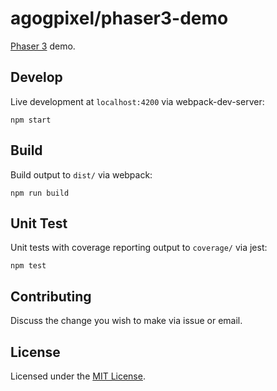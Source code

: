 # agogpixel/phaser3-demo

[Phaser 3](https://github.com/photonstorm/phaser) demo.

## Develop

Live development at `localhost:4200` via webpack-dev-server:

```shell
npm start
```

## Build

Build output to `dist/` via webpack:

```shell
npm run build
```

## Unit Test

Unit tests with coverage reporting output to `coverage/` via jest:

```shell
npm test
```

## Contributing

Discuss the change you wish to make via issue or email.

## License

Licensed under the [MIT License](./LICENSE).
